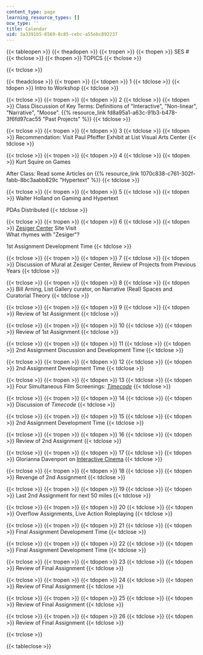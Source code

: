 ```yaml
---
content_type: page
learning_resource_types: []
ocw_type: ''
title: Calendar
uid: 3a3391b5-6569-8c85-cebc-a55ebc892237
---
```


{{< tableopen >}}
{{< theadopen >}}
{{< tropen >}}
{{< thopen >}}
SES #
{{< thclose >}}
{{< thopen >}}
TOPICS
{{< thclose >}}

{{< trclose >}}

{{< theadclose >}}
{{< tropen >}}
{{< tdopen >}}
1
{{< tdclose >}}
{{< tdopen >}}
Intro to Workshop
{{< tdclose >}}

{{< trclose >}}
{{< tropen >}}
{{< tdopen >}}
2
{{< tdclose >}}
{{< tdopen >}}
Class Discussion of Key Terms: Definitions of "Interactive", "Non-linear", "Narrative", "Moose". {{% resource_link fd8a95a1-a63c-91b3-b478-3f6fd97cac55 "Past Projects" %}}
{{< tdclose >}}

{{< trclose >}}
{{< tropen >}}
{{< tdopen >}}
3
{{< tdclose >}}
{{< tdopen >}}
Recommendation: Visit Paul Pfeiffer Exhibit at List Visual Arts Center
{{< tdclose >}}

{{< trclose >}}
{{< tropen >}}
{{< tdopen >}}
4
{{< tdclose >}}
{{< tdopen >}}
Kurt Squire on Games  
  
After Class: Read some Articles on {{% resource_link 1070c838-c761-302f-fabb-8bc3aabb829c "Hypertext" %}}
{{< tdclose >}}

{{< trclose >}}
{{< tropen >}}
{{< tdopen >}}
5
{{< tdclose >}}
{{< tdopen >}}
Walter Holland on Gaming and Hypertext  
  
PDAs Distributed
{{< tdclose >}}

{{< trclose >}}
{{< tropen >}}
{{< tdopen >}}
6
{{< tdclose >}}
{{< tdopen >}}
[Zesiger Center](http://web.mit.edu/evolving/buildings/zesiger/index.html) Site Visit  
What rhymes with "Zesiger"?  
  
1st Assignment Development Time
{{< tdclose >}}

{{< trclose >}}
{{< tropen >}}
{{< tdopen >}}
7
{{< tdclose >}}
{{< tdopen >}}
Discussion of Mural at Zesiger Center, Review of Projects from Previous Years
{{< tdclose >}}

{{< trclose >}}
{{< tropen >}}
{{< tdopen >}}
8
{{< tdclose >}}
{{< tdopen >}}
Bill Arning, List Gallery curator, on Narrative (Real) Spaces and Curatorial Theory
{{< tdclose >}}

{{< trclose >}}
{{< tropen >}}
{{< tdopen >}}
9
{{< tdclose >}}
{{< tdopen >}}
Review of 1st Assignment
{{< tdclose >}}

{{< trclose >}}
{{< tropen >}}
{{< tdopen >}}
10
{{< tdclose >}}
{{< tdopen >}}
Review of 1st Assignment
{{< tdclose >}}

{{< trclose >}}
{{< tropen >}}
{{< tdopen >}}
11
{{< tdclose >}}
{{< tdopen >}}
2nd Assignment Discussion and Development Time
{{< tdclose >}}

{{< trclose >}}
{{< tropen >}}
{{< tdopen >}}
12
{{< tdclose >}}
{{< tdopen >}}
2nd Assignment Development Time
{{< tdclose >}}

{{< trclose >}}
{{< tropen >}}
{{< tdopen >}}
13
{{< tdclose >}}
{{< tdopen >}}
Four Simultaneous Film Screenings: [_Timecode_](http://us.imdb.com/Title?0220100)
{{< tdclose >}}

{{< trclose >}}
{{< tropen >}}
{{< tdopen >}}
14
{{< tdclose >}}
{{< tdopen >}}
Discussion of _Timecode_
{{< tdclose >}}

{{< trclose >}}
{{< tropen >}}
{{< tdopen >}}
15
{{< tdclose >}}
{{< tdopen >}}
2nd Assignment Development Time
{{< tdclose >}}

{{< trclose >}}
{{< tropen >}}
{{< tdopen >}}
16
{{< tdclose >}}
{{< tdopen >}}
Review of 2nd Assignment
{{< tdclose >}}

{{< trclose >}}
{{< tropen >}}
{{< tdopen >}}
17
{{< tdclose >}}
{{< tdopen >}}
Glorianna Davenport on [Interactive Cinema](http://ic.media.mit.edu/)
{{< tdclose >}}

{{< trclose >}}
{{< tropen >}}
{{< tdopen >}}
18
{{< tdclose >}}
{{< tdopen >}}
Revenge of 2nd Assignment
{{< tdclose >}}

{{< trclose >}}
{{< tropen >}}
{{< tdopen >}}
19
{{< tdclose >}}
{{< tdopen >}}
Last 2nd Assignment for next 50 miles
{{< tdclose >}}

{{< trclose >}}
{{< tropen >}}
{{< tdopen >}}
20
{{< tdclose >}}
{{< tdopen >}}
Overflow Assignments, Live Action Roleplaying
{{< tdclose >}}

{{< trclose >}}
{{< tropen >}}
{{< tdopen >}}
21
{{< tdclose >}}
{{< tdopen >}}
Final Assignment Development Time
{{< tdclose >}}

{{< trclose >}}
{{< tropen >}}
{{< tdopen >}}
22
{{< tdclose >}}
{{< tdopen >}}
Final Assignment Development Time
{{< tdclose >}}

{{< trclose >}}
{{< tropen >}}
{{< tdopen >}}
23
{{< tdclose >}}
{{< tdopen >}}
Review of Final Assignment
{{< tdclose >}}

{{< trclose >}}
{{< tropen >}}
{{< tdopen >}}
24
{{< tdclose >}}
{{< tdopen >}}
Review of Final Assignment
{{< tdclose >}}

{{< trclose >}}
{{< tropen >}}
{{< tdopen >}}
25
{{< tdclose >}}
{{< tdopen >}}
Review of Final Assignment
{{< tdclose >}}

{{< trclose >}}
{{< tropen >}}
{{< tdopen >}}
26
{{< tdclose >}}
{{< tdopen >}}
Review of Final Assignment
{{< tdclose >}}

{{< trclose >}}

{{< tableclose >}}